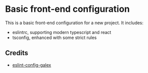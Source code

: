 # Basic front-end configuration

This is a basic front-end configuration for a new project. It includes:

-   eslintrc, supporting modern typescript and react
-   tsconfig, enhanced with some strict rules

## Credits

-   [eslint-config-galex](https://github.com/ljosberinn/eslint-config-galex)
